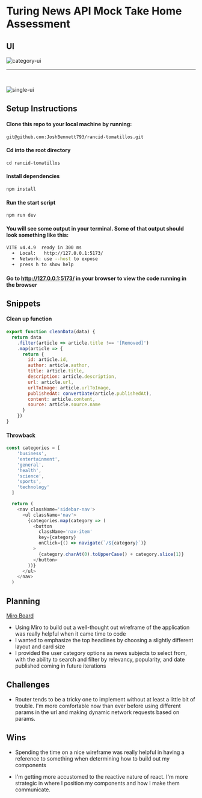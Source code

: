 # Turing News API Mock Take Home Assessment

## UI

![category-ui](https://github.com/JoshBennett793/news-turing-take-home/assets/100454651/b0dc7ff5-1bef-46fa-a401-2ea45445a5bd)
<br />

---
<br />

![single-ui](https://github.com/JoshBennett793/news-turing-take-home/assets/100454651/70289951-0f9a-471f-84a4-690ab88dfcc1)

## Setup Instructions

#### Clone this repo to your local machine by running:
`git@github.com:JoshBennett793/rancid-tomatillos.git`

#### Cd into the root directory 
`cd rancid-tomatillos`

#### Install dependencies 
`npm install`

#### Run the start script
`npm run dev`

#### You will see some output in your terminal. Some of that output should look something like this:
```bash
VITE v4.4.9  ready in 300 ms
  ➜  Local:   http://127.0.0.1:5173/
  ➜  Network: use --host to expose
  ➜  press h to show help
```

#### Go to http://127.0.0.1:5173/ in your browser to view the code running in the browser

## Snippets

#### Clean up function
```javascript
export function cleanData(data) {
  return data
    .filter(article => article.title !== '[Removed]')
    .map(article => {
      return {
        id: article.id,
        author: article.author,
        title: article.title,
        description: article.description,
        url: article.url,
        urlToImage: article.urlToImage,
        publishedAt: convertDate(article.publishedAt),
        content: article.content,
        source: article.source.name
      }
    })
}
```

#### Throwback
```javascript
const categories = [
    'business',
    'entertainment',
    'general',
    'health',
    'science',
    'sports',
    'technology'
  ]

  return (
    <nav className='sidebar-nav'>
      <ul className='nav'>
        {categories.map(category => (
          <button
            className='nav-item'
            key={category}
            onClick={() => navigate(`/${category}`)}
          >
            {category.charAt(0).toUpperCase() + category.slice(1)}
          </button>
        ))}
      </ul>
    </nav>
  )
```

## Planning

[Miro Board](https://miro.com/app/board/uXjVNU-w4g8=/)

- Using Miro to build out a well-thought out wireframe of the application was really helpful when it came time to code
- I wanted to emphasize the top headlines by choosing a slightly different layout and card size
- I provided the user category options as news subjects to select from, with the ability to search and filter by relevancy, popularity, and date published coming in future iterations


## Challenges

- Router tends to be a tricky one to implement without at least a little bit of trouble. I'm more comfortable now than ever before using different params in the url and making dynamic network requests based on params.


## Wins

- Spending the time on a nice wireframe was really helpful in having a reference to something when determining how to build out my components

- I'm getting more accustomed to the reactive nature of react. I'm more strategic in where I position my components and how I make them communicate. 
